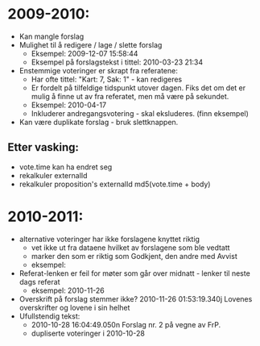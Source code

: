 2009-2010:
==========

- Kan mangle forslag
- Mulighet til å redigere / lage / slette forslag
  - Eksempel: 2009-12-07 15:58:44
  - Eksempel på forslagstekst i tittel: 2010-03-23 21:34
- Enstemmige voteringer er skrapt fra referatene:
  * Har ofte tittel: "Kart: 7, Sak: 1" - kan redigeres
  * Er fordelt på tilfeldige tidspunkt utover dagen. Fiks det om det er mulig å finne ut av fra referatet, men må være på sekundet.
  * Eksempel: 2010-04-17
  * Inkluderer andregangsvotering - skal eksluderes. (finn eksempel)
- Kan være duplikate forslag - bruk slettknappen.

Etter vasking:
--------------

- vote.time kan ha endret seg
- rekalkuler externalId
- rekalkuler proposition's externalId md5(vote.time + body)


2010-2011:
==========

* alternative voteringer har ikke forslagene knyttet riktig
  * vet ikke ut fra dataene hvilket av forslagene som ble vedtatt
  * marker den som er riktig som Godkjent, den andre med Avvist
  * eksempel:
* Referat-lenken er feil for møter som går over midnatt - lenker til neste dags referat
  * eksempel: 2010-11-26
* Overskrift på forslag stemmer ikke? 2010-11-26 01:53:19.340j Lovenes overskrifter og lovene i sin helhet
* Ufullstendig tekst:
  * 2010-10-28 16:04:49.050n Forslag nr. 2 på vegne av FrP.
  * dupliserte voteringer i 2010-10-28